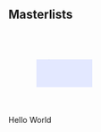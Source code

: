 <!DOCTYPE html>
<html>
<head>
  <title> GO Masterlist Ex </title>
  <style> banner {width: 100%; height: 200px; background-color: #E3E8FF; color: d7fcf3; text-align: center; line-height: 200px; font-size: 2em} </style>
</head>
<body>
<h2>Masterlists</h2>
  <marquee srollamount="5" bgcolor="#E3E8FF" direction="down" height="50px" width="100px" hspace="50px" vspace="50px" behavior="slide" loop="1"> AESPA </marquee>
  <div class="container">
        <span class="word">Hello</span>
        <span class="word">World</span>
    </div>
    <script src="script.js"></script>
</body>
</html>
